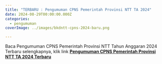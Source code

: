 ```yaml
---
title: "TERBARU : Pengumuman CPNS Pemerintah Provinsi NTT TA 2024"
date: 2024-08-29T00:00:00.000Z
categories:
  - pengumuman
coverImage: ../images/bkdntt-cpns-2024-baru.png

---
```


Baca Pengumuman CPNS Pemerintah Provinsi NTT Tahun Anggaran 2024 Terbaru selengkapnya, klik link **[Pengumuman CPNS Pemerintah Provinsi NTT TA 2024 Terbaru](https://bkd.nttprov.go.id/web/wp-content/uploads/2024/08/073-Pengumuman-CPNS-2024-Terbaru.pdf)**
